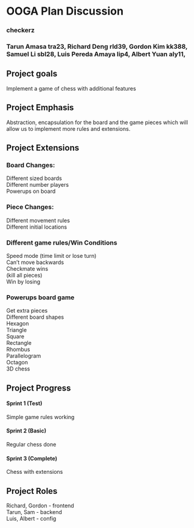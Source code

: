 # OOGA Plan Discussion
### checkerz
### Tarun Amasa tra23, Richard Deng rld39, Gordon Kim kk388, Samuel Li sbl28, Luis Pereda Amaya lip4, Albert Yuan aly11,


## Project goals

Implement a game of chess with additional features

## Project Emphasis

Abstraction, encapsulation for the board and the game pieces which will allow us to implement more rules and extensions.

## Project Extensions

### Board Changes:
Different sized boards  
Different number players  
Powerups on board
### Piece Changes:
Different movement rules  
Different initial locations
### Different game rules/Win Conditions
Speed mode (time limit or lose turn)  
Can’t move backwards  
Checkmate wins  
(kill all pieces)  
Win by losing
### Powerups board game
Get extra pieces  
Different board shapes  
Hexagon  
Triangle  
Square  
Rectangle  
Rhombus  
Parallelogram  
Octagon  
3D chess


## Project Progress

#### Sprint 1 (Test)

Simple game rules working

#### Sprint 2 (Basic)

Regular chess done

#### Sprint 3 (Complete)

Chess with extensions


## Project Roles

Richard, Gordon - frontend  
Tarun, Sam - backend  
Luis, Albert - config
